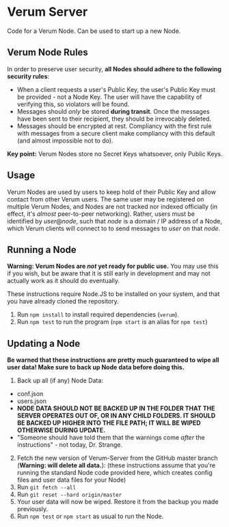 # Verum Server
Code for a Verum Node. Can be used to start up a new Node.

## Verum Node Rules
In order to preserve user security, **all Nodes should adhere to the following security rules**:

- When a client requests a user's Public Key, the user's Public Key must be provided - not a Node Key. The user will have the capability of verifying this, so violators will be found.
- Messages should *only* be stored **during transit**. Once the messages have been sent to their recipient, they should be irrevocably deleted.
- Messages should be encrypted at rest. Compliancy with the first rule with messages from a secure client make compliancy with this default (and almost impossible not to do).

**Key point:** Verum Nodes store no Secret Keys whatsoever, only Public Keys.

## Usage

Verum Nodes are used by users to keep hold of their Public Key and allow contact from other Verum users. The same user may be registered on multiple Verum Nodes, and Nodes are not tracked nor indexed officially (in effect, it's _almost_ peer-to-peer networking). Rather, users must be identified by _user_@_node_, such that _node_ is a domain / IP address of a Node, which Verum clients will connect to to send messages to _user_ on that _node_.

## Running a Node

**Warning: Verum Nodes are _not_ yet ready for public use.** You may use this if you wish, but be aware that it is still early in development and may not actually work as it should do eventually.

These instructions require Node.JS to be installed on your system, and that you have already cloned the repository.

1. Run `npm install` to install required dependencies (`verum`).
2. Run `npm test` to run the program (`npm start` is an alias for `npm test`)

## Updating a Node

**Be warned that these instructions are pretty much guaranteed to wipe all user data! Make sure to back up Node data before doing this.**

1. Back up all (if any) Node Data:
  - conf.json
  - users.json
  - **NODE DATA SHOULD NOT BE BACKED UP IN THE FOLDER THAT THE SERVER OPERATES OUT OF, OR IN ANY CHILD FOLDERS. IT SHOULD BE BACKED UP HIGHER INTO THE FILE PATH; IT WILL BE WIPED OTHERWISE DURING UPDATE.**
  - "Someone should have told them that the warnings come *after* the instructions" - not today, Dr. Strange.
2. Fetch the new version of Verum-Server from the GitHub master branch (**Warning: will delete all data.**): (these instructions assume that you're running the standard Node code provided here, which creates config files and user data files for your Node)
  1. Run `git fetch --all`
  2. Run `git reset --hard origin/master`
3. Your user data will now be wiped. Restore it from the backup you made previously.
4. Run `npm test` or `npm start` as usual to run the Node.
